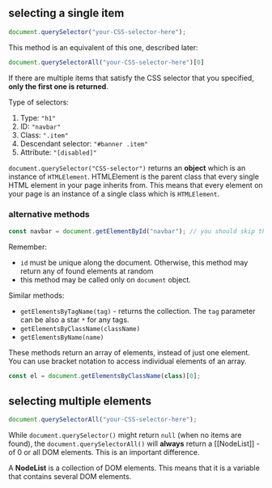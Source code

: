 ## selecting a single item

```javascript
document.querySelector("your-CSS-selector-here");
```

This method is an equivalent of this one, described later:
```js
document.querySelectorAll("your-CSS-selector-here")[0]
```

If there are multiple items that satisfy the CSS selector that you specified, **only the first one is returned**.

Type of selectors:
1. Type: `"h1"`
2. ID: `"navbar"`
3. Class: `".item"`
4. Descendant selector: `"#banner .item"`
5. Attribute: `"[disabled]"`

`document.querySelector("CSS-selector")` returns an **object** which is an instance of `HTMLElement`. HTMLElement is the parent class that every single HTML element in your page inherits from. This means that every element on your page is an instance of a single class which is `HTMLElement`.

### alternative methods

```javascript
const navbar = document.getElementById("navbar"); // you should skip the #
```

Remember:
- `id` must be unique along the document. Otherwise, this method may return any of found elements at random
- this method may be called only on `document` object.

Similar methods:
- `getElementsByTagName(tag)` - returns the collection. The `tag` parameter can be also a star `*` for any tags.
- `getElementsByClassName(className)`
- `getElementsByName(name)`

These methods return an array of elements, instead of just one element. You can use bracket notation to access individual elements of an array.

```js
const el = document.getElementsByClassName(class)[0];
```

## selecting multiple elements
```js
document.querySelectorAll("your-CSS-selector-here");
```

While `document.querySelector()` might return `null` (when no items are found), the `document.querySelectorAll()` will **always** return a [[NodeList]] - of 0 or all DOM elements. This is an important difference.

A **NodeList** is a collection of DOM elements. This means that it is a variable that contains several DOM elements.


